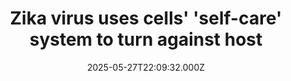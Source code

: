 ---
title: "Zika virus uses cells' 'self-care' system to turn against host"
date: 2025-05-27T22:09:32.000Z
category: Health
externalLink: "https://www.sciencedaily.com/releases/2025/05/250527180932.htm"
image: ""
excerpt: "A new study reveals the biological secret to the Zika virus's infectious success: Zika uses host cells' own 'self-care' system of clearing away useless molecules to suppress the host proteins that the virus has employed to get into those cells in the first place.…"
---